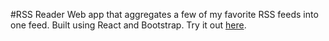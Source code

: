 #RSS Reader
Web app that aggregates a few of my favorite RSS feeds into one feed. Built using React and Bootstrap. Try it out [here](https://sleepy-archimedes-1ad3ec.netlify.app/).
